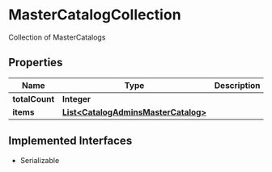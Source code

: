 

# MasterCatalogCollection

Collection of MasterCatalogs

## Properties

| Name | Type | Description | Notes |
|------------ | ------------- | ------------- | -------------|
|**totalCount** | **Integer** |  |  [optional] |
|**items** | [**List&lt;CatalogAdminsMasterCatalog&gt;**](CatalogAdminsMasterCatalog.md) |  |  [optional] |


## Implemented Interfaces

* Serializable


